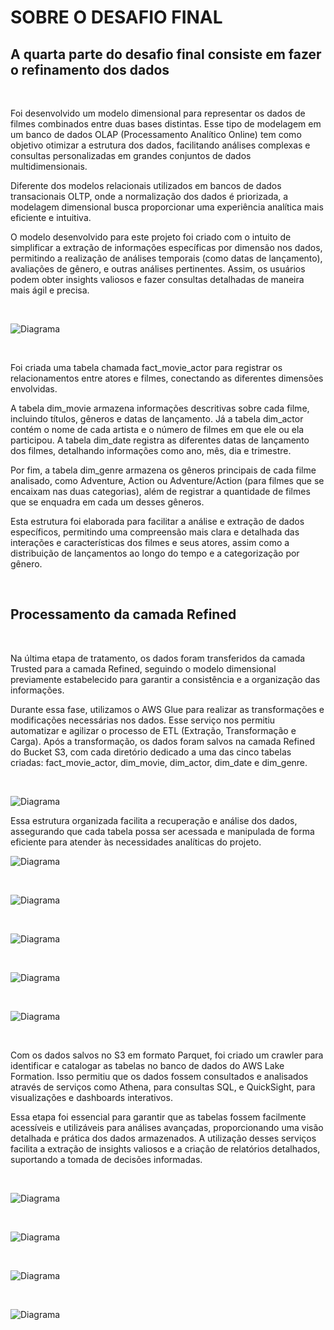 # SOBRE O DESAFIO FINAL
## A quarta parte do desafio final consiste em fazer o refinamento dos dados 

<br>

Foi desenvolvido um modelo dimensional para representar os dados de filmes combinados entre duas bases distintas. Esse tipo de modelagem em um banco de dados OLAP (Processamento Analítico Online) tem como objetivo otimizar a estrutura dos dados, facilitando análises complexas e consultas personalizadas em grandes conjuntos de dados multidimensionais.

Diferente dos modelos relacionais utilizados em bancos de dados transacionais OLTP, onde a normalização dos dados é priorizada, a modelagem dimensional busca proporcionar uma experiência analítica mais eficiente e intuitiva.

O modelo desenvolvido para este projeto foi criado com o intuito de simplificar a extração de informações específicas por dimensão nos dados, permitindo a realização de análises temporais (como datas de lançamento), avaliações de gênero, e outras análises pertinentes. Assim, os usuários podem obter insights valiosos e fazer consultas detalhadas de maneira mais ágil e precisa.

<br>

![Diagrama](https://github.com/rafaelkabata/ProgramaBolsasPB/blob/main/Sprint%209/evidencias/Diagrama.jpeg)

<br>

Foi criada uma tabela chamada fact_movie_actor para registrar os relacionamentos entre atores e filmes, conectando as diferentes dimensões envolvidas.

A tabela dim_movie armazena informações descritivas sobre cada filme, incluindo títulos, gêneros e datas de lançamento. Já a tabela dim_actor contém o nome de cada artista e o número de filmes em que ele ou ela participou. A tabela dim_date registra as diferentes datas de lançamento dos filmes, detalhando informações como ano, mês, dia e trimestre.

Por fim, a tabela dim_genre armazena os gêneros principais de cada filme analisado, como Adventure, Action ou Adventure/Action (para filmes que se encaixam nas duas categorias), além de registrar a quantidade de filmes que se enquadra em cada um desses gêneros.

Esta estrutura foi elaborada para facilitar a análise e extração de dados específicos, permitindo uma compreensão mais clara e detalhada das interações e características dos filmes e seus atores, assim como a distribuição de lançamentos ao longo do tempo e a categorização por gênero.

<br>

## Processamento da camada Refined
<br>

Na última etapa de tratamento, os dados foram transferidos da camada Trusted para a camada Refined, seguindo o modelo dimensional previamente estabelecido para garantir a consistência e a organização das informações.

Durante essa fase, utilizamos o AWS Glue para realizar as transformações e modificações necessárias nos dados. Esse serviço nos permitiu automatizar e agilizar o processo de ETL (Extração, Transformação e Carga). Após a transformação, os dados foram salvos na camada Refined do Bucket S3, com cada diretório dedicado a uma das cinco tabelas criadas: fact_movie_actor, dim_movie, dim_actor, dim_date e dim_genre.

<br>

![Diagrama](https://github.com/rafaelkabata/ProgramaBolsasPB/blob/main/Sprint%209/evidencias/Glue_Refined.PNG)

Essa estrutura organizada facilita a recuperação e análise dos dados, assegurando que cada tabela possa ser acessada e manipulada de forma eficiente para atender às necessidades analíticas do projeto.

![Diagrama](https://github.com/rafaelkabata/ProgramaBolsasPB/blob/main/Sprint%209/evidencias/s3_Refined.PNG)

<br>

![Diagrama](https://github.com/rafaelkabata/ProgramaBolsasPB/blob/main/Sprint%209/evidencias/dim_actor_select.PNG)

<br>

![Diagrama](https://github.com/rafaelkabata/ProgramaBolsasPB/blob/main/Sprint%209/evidencias/dim_date_select.PNG)

<br>

![Diagrama](https://github.com/rafaelkabata/ProgramaBolsasPB/blob/main/Sprint%209/evidencias/dim_movie_actor_select.PNG)

<br>

![Diagrama](https://github.com/rafaelkabata/ProgramaBolsasPB/blob/main/Sprint%209/evidencias/dim_movie_select.PNG)

<br>

Com os dados salvos no S3 em formato Parquet, foi criado um crawler para identificar e catalogar as tabelas no banco de dados do AWS Lake Formation. Isso permitiu que os dados fossem consultados e analisados através de serviços como Athena, para consultas SQL, e QuickSight, para visualizações e dashboards interativos.

Essa etapa foi essencial para garantir que as tabelas fossem facilmente acessíveis e utilizáveis para análises avançadas, proporcionando uma visão detalhada e prática dos dados armazenados. A utilização desses serviços facilita a extração de insights valiosos e a criação de relatórios detalhados, suportando a tomada de decisões informadas.

<br>

![Diagrama](https://github.com/rafaelkabata/ProgramaBolsasPB/blob/main/Sprint%209/evidencias/crawler_1.PNG)

<br>

![Diagrama](https://github.com/rafaelkabata/ProgramaBolsasPB/blob/main/Sprint%209/evidencias/tables_crawler.PNG)

<br>

![Diagrama](https://github.com/rafaelkabata/ProgramaBolsasPB/blob/main/Sprint%209/evidencias/athena_view.PNG)

<br>

![Diagrama](https://github.com/rafaelkabata/ProgramaBolsasPB/blob/main/Sprint%209/evidencias/athena_view2.PNG)
















